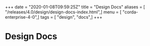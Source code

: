 +++
date = "2020-01-08T09:59:25Z"
title = "Design Docs"
aliases = [ "/releases/4.0/design/design-docs-index.html",]
menu = [ "corda-enterprise-4-0",]
tags = [ "design", "docs",]
+++


# Design Docs


